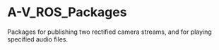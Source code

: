 # A-V_ROS_Packages
Packages for publishing two rectified camera streams, and for playing specified audio files.
